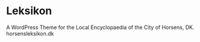 # Leksikon
A WordPress Theme for the Local Encyclopaedia of the City of Horsens, DK. 
horsensleksikon.dk
